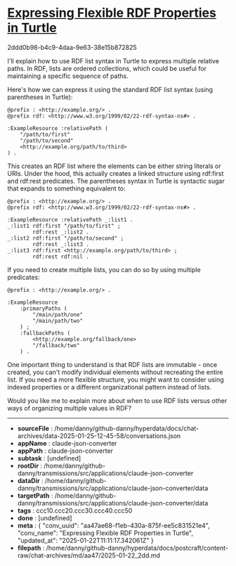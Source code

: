 # [Expressing Flexible RDF Properties in Turtle](https://claude.ai/chat/aa47ae68-f1eb-430a-875f-ee5c831521e4)

2ddd0b98-b4c9-4daa-9e63-38e15b872825

 I'll explain how to use RDF list syntax in Turtle to express multiple relative paths. In RDF, lists are ordered collections, which could be useful for maintaining a specific sequence of paths.

Here's how we can express it using the standard RDF list syntax (using parentheses in Turtle):

```turtle
@prefix : <http://example.org/> .
@prefix rdf: <http://www.w3.org/1999/02/22-rdf-syntax-ns#> .

:ExampleResource :relativePath (
    "/path/to/first"
    "/path/to/second"
    <http://example.org/path/to/third>
) .
```

This creates an RDF list where the elements can be either string literals or URIs. Under the hood, this actually creates a linked structure using rdf:first and rdf:rest predicates. The parentheses syntax in Turtle is syntactic sugar that expands to something equivalent to:

```turtle
@prefix : <http://example.org/> .
@prefix rdf: <http://www.w3.org/1999/02/22-rdf-syntax-ns#> .

:ExampleResource :relativePath _:list1 .
_:list1 rdf:first "/path/to/first" ;
        rdf:rest _:list2 .
_:list2 rdf:first "/path/to/second" ;
        rdf:rest _:list3 .
_:list3 rdf:first <http://example.org/path/to/third> ;
        rdf:rest rdf:nil .
```

If you need to create multiple lists, you can do so by using multiple predicates:

```turtle
@prefix : <http://example.org/> .

:ExampleResource 
    :primaryPaths (
        "/main/path/one"
        "/main/path/two"
    ) ;
    :fallbackPaths (
        <http://example.org/fallback/one>
        "/fallback/two"
    ) .
```

One important thing to understand is that RDF lists are immutable - once created, you can't modify individual elements without recreating the entire list. If you need a more flexible structure, you might want to consider using indexed properties or a different organizational pattern instead of lists.

Would you like me to explain more about when to use RDF lists versus other ways of organizing multiple values in RDF?

---

* **sourceFile** : /home/danny/github-danny/hyperdata/docs/chat-archives/data-2025-01-25-12-45-58/conversations.json
* **appName** : claude-json-converter
* **appPath** : claude-json-converter
* **subtask** : [undefined]
* **rootDir** : /home/danny/github-danny/transmissions/src/applications/claude-json-converter
* **dataDir** : /home/danny/github-danny/transmissions/src/applications/claude-json-converter/data
* **targetPath** : /home/danny/github-danny/transmissions/src/applications/claude-json-converter/data
* **tags** : ccc10.ccc20.ccc30.ccc40.ccc50
* **done** : [undefined]
* **meta** : {
  "conv_uuid": "aa47ae68-f1eb-430a-875f-ee5c831521e4",
  "conv_name": "Expressing Flexible RDF Properties in Turtle",
  "updated_at": "2025-01-22T11:11:17.342061Z"
}
* **filepath** : /home/danny/github-danny/hyperdata/docs/postcraft/content-raw/chat-archives/md/aa47/2025-01-22_2dd.md